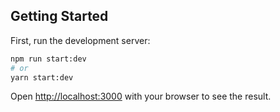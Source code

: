 
## Getting Started

First, run the development server:

```bash
npm run start:dev
# or
yarn start:dev
```

Open [http://localhost:3000](http://localhost:3000) with your browser to see the result.
